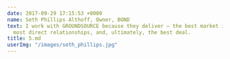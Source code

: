 ```yaml
---
date: 2017-09-29 17:15:53 +0000
name: Seth Phillips Althoff, Owner, BOND
text: I work with GROUNDSOURCE because they deliver — the best market insight, the
  most direct relationships, and, ultimately, the best deal.
title: 5.md
userImg: "/images/seth_phillips.jpg"
---
```

